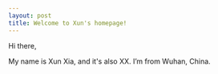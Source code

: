 ```yaml
---
layout: post
title: Welcome to Xun's homepage!
---
```


Hi there,

My name is Xun Xia, and it's also XX. I’m from Wuhan, China.


